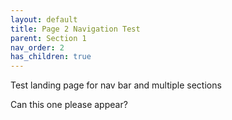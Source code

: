 ```yaml
---
layout: default
title: Page 2 Navigation Test
parent: Section 1
nav_order: 2
has_children: true
---
```


Test landing page for nav bar and multiple sections

Can this one please appear?
